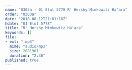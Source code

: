 ```yaml
---
name: "0303a - 01 Elul 5778 R' Hershy Minkowitz Ha'ara"
order: "0303a"
date: "2018-08-12T21:01:18Z"
hdate: "01 Elul 5778"
title: "R' Hershy Minkowitz Ha'ara"
keywords: []
file:
- ext: ".mp3"
  mime: "audio/mp3"
  size: 2081901
  duration: "2:36"
published: true
---
```

